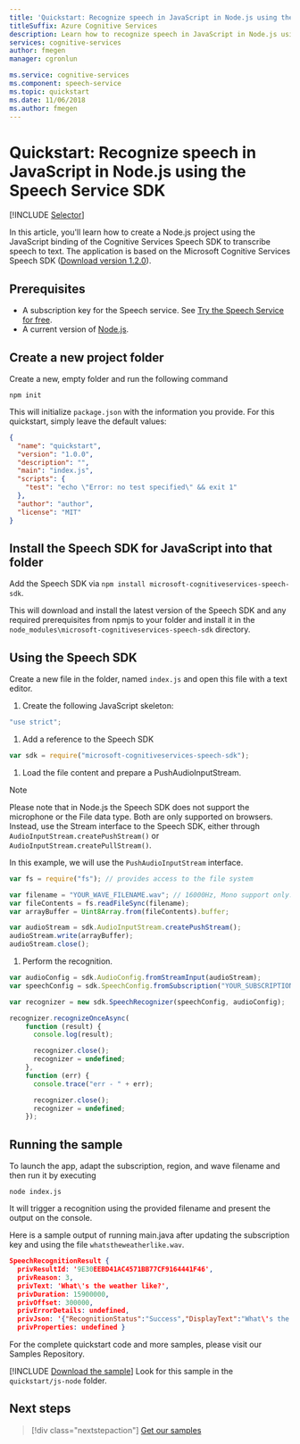 ```yaml
---
title: 'Quickstart: Recognize speech in JavaScript in Node.js using the Speech Service SDK'
titleSuffix: Azure Cognitive Services
description: Learn how to recognize speech in JavaScript in Node.js using the Speech Service SDK
services: cognitive-services
author: fmegen
manager: cgronlun

ms.service: cognitive-services
ms.component: speech-service
ms.topic: quickstart
ms.date: 11/06/2018
ms.author: fmegen
---
```


# Quickstart: Recognize speech in JavaScript in Node.js using the Speech Service SDK

[!INCLUDE [Selector](../../../includes/cognitive-services-speech-service-quickstart-selector.md)]

In this article, you'll learn how to create a Node.js project using the JavaScript binding of the Cognitive Services Speech SDK to transcribe speech to text.
The application is based on the Microsoft Cognitive Services Speech SDK ([Download version 1.2.0](https://aka.ms/csspeech/npmpackage)).

## Prerequisites

* A subscription key for the Speech service. See [Try the Speech Service for free](get-started.md).
* A current version of [Node.js](https://nodejs.org).

## Create a new project folder

Create a new, empty folder and run the following command

```nodejs
npm init
```

This will initialize `package.json` with the information you provide. For this quickstart, simply leave the default values:

```json
{
  "name": "quickstart",
  "version": "1.0.0",
  "description": "",
  "main": "index.js",
  "scripts": {
    "test": "echo \"Error: no test specified\" && exit 1"
  },
  "author": "author",
  "license": "MIT"
}
```

## Install the Speech SDK for JavaScript into that folder

Add the Speech SDK via `npm install microsoft-cognitiveservices-speech-sdk`.

This will download and install the latest version of the Speech SDK and any required prerequisites from npmjs to your folder and install it in the `node_modules\microsoft-cognitiveservices-speech-sdk` directory.

## Using the Speech SDK

Create a new file in the folder, named `index.js` and open this file with a text editor.

1. Create the following JavaScript skeleton:

```javascript
"use strict";
```

1. Add a reference to the Speech SDK

```javascript
var sdk = require("microsoft-cognitiveservices-speech-sdk");
```

1. Load the file content and prepare a PushAudioInputStream.

> [!NOTE]
> Please note that in Node.js the Speech SDK does not support the microphone or the File data type. Both are only supported on browsers. Instead, use the Stream interface to the Speech SDK, either through `AudioInputStream.createPushStream()` or `AudioInputStream.createPullStream()`.

In this example, we will use the `PushAudioInputStream` interface.

```javascript
var fs = require("fs"); // provides access to the file system

var filename = "YOUR_WAVE_FILENAME.wav"; // 16000Hz, Mono support only.
var fileContents = fs.readFileSync(filename);
var arrayBuffer = Uint8Array.from(fileContents).buffer;

var audioStream = sdk.AudioInputStream.createPushStream();
audioStream.write(arrayBuffer);
audioStream.close();
```

1. Perform the recognition.

```javascript
var audioConfig = sdk.AudioConfig.fromStreamInput(audioStream);
var speechConfig = sdk.SpeechConfig.fromSubscription("YOUR_SUBSCRIPTION", "YOUR_REGION");

var recognizer = new sdk.SpeechRecognizer(speechConfig, audioConfig);

recognizer.recognizeOnceAsync(
    function (result) {
      console.log(result);

      recognizer.close();
      recognizer = undefined;
    },
    function (err) {
      console.trace("err - " + err);

      recognizer.close();
      recognizer = undefined;
    });
```

## Running the sample

To launch the app, adapt the subscription, region, and wave filename and then run it by executing

```nodejs
node index.js
```

It will trigger a recognition using the provided filename and present the output on the console.

Here is a sample output of running main.java after updating the subscription key and using the file `whatstheweatherlike.wav`.

```json
SpeechRecognitionResult {
  privResultId: '9E30EEBD41AC4571BB77CF9164441F46',
  privReason: 3,
  privText: 'What\'s the weather like?',
  privDuration: 15900000,
  privOffset: 300000,
  privErrorDetails: undefined,
  privJson: '{"RecognitionStatus":"Success","DisplayText":"What\'s the weather like?","Offset":300000,"Duration":15900000}',
  privProperties: undefined }
```

For the complete quickstart code and more samples, please visit our Samples Repository.

[!INCLUDE [Download the sample](../../../includes/cognitive-services-speech-service-speech-sdk-sample-download-h2.md)]
Look for this sample in the `quickstart/js-node` folder.

## Next steps

> [!div class="nextstepaction"]
> [Get our samples](speech-sdk.md#get-the-samples)

